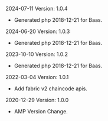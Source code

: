 2024-07-11 Version: 1.0.4
- Generated php 2018-12-21 for Baas.

2024-06-20 Version: 1.0.3
- Generated php 2018-12-21 for Baas.

2023-10-10 Version: 1.0.2
- Generated php 2018-12-21 for Baas.

2022-03-04 Version: 1.0.1
- Add fabric v2 chaincode apis.

2020-12-29 Version: 1.0.0
- AMP Version Change.

